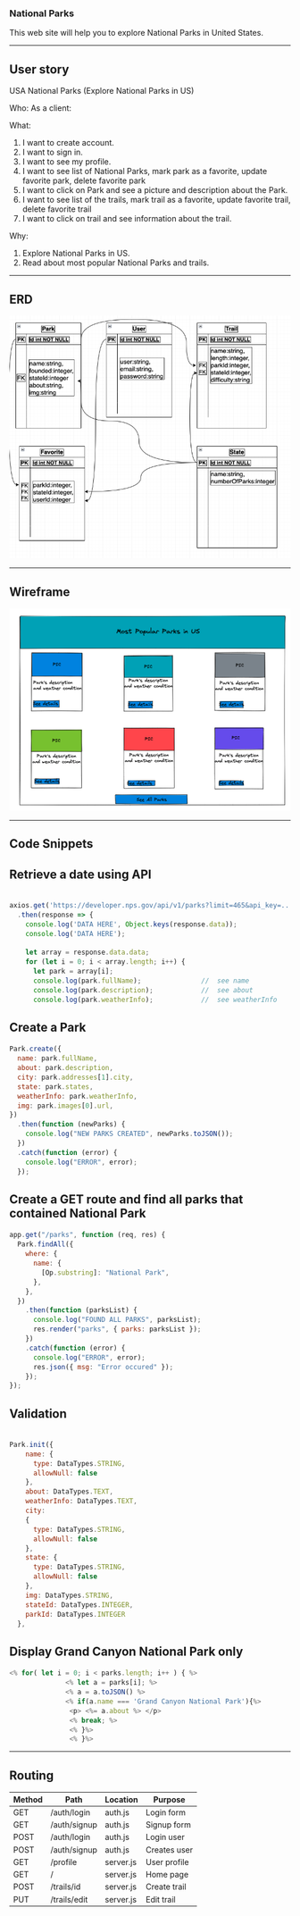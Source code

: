 ### National Parks

This web site will help you to explore National Parks in United States.

---

## User story

USA National Parks (Explore National Parks in US)

Who:
As a client:

What:

1. I want to create account.
2. I want to sign in.
3. I want to see my profile.
4. I want to see list of National Parks, mark park as a favorite, update favorite park, delete favorite park
5. I want to click on Park and see a picture and description about the Park.
6. I want to see list of the trails, mark trail as a favorite, update favorite trail, delete favorite trail
7. I want to click on trail and see information about the trail.

Why:

1. Explore National Parks in US.
2. Read about most popular National Parks and trails.

---

## ERD

![](img/Screen%20Shot%202021-12-07%20at%208.57.47%20PM.png)

---

## Wireframe

![](img/Screen%20Shot%202021-12-13%20at%2011.52.18%20AM.png)

---

## Code Snippets

## Retrieve a date using API

```javascript

axios.get('https://developer.nps.gov/api/v1/parks?limit=465&api_key=...')
  .then(response => {
    console.log('DATA HERE', Object.keys(response.data));
    console.log('DATA HERE');

    let array = response.data.data;
    for (let i = 0; i < array.length; i++) {
      let park = array[i];
      console.log(park.fullName);               //  see name
      console.log(park.description);            //  see about
      console.log(park.weatherInfo);            //  see weatherInfo

```

## Create a Park

```javascript
Park.create({
  name: park.fullName,
  about: park.description,
  city: park.addresses[1].city,
  state: park.states,
  weatherInfo: park.weatherInfo,
  img: park.images[0].url,
})
  .then(function (newParks) {
    console.log("NEW PARKS CREATED", newParks.toJSON());
  })
  .catch(function (error) {
    console.log("ERROR", error);
  });
```

## Create a GET route and find all parks that contained **National Park**

```javascript
app.get("/parks", function (req, res) {
  Park.findAll({
    where: {
      name: {
        [Op.substring]: "National Park",
      },
    },
  })
    .then(function (parksList) {
      console.log("FOUND ALL PARKS", parksList);
      res.render("parks", { parks: parksList });
    })
    .catch(function (error) {
      console.log("ERROR", error);
      res.json({ msg: "Error occured" });
    });
});
```

## Validation

```javascript

Park.init({
    name: {
      type: DataTypes.STRING,
      allowNull: false
    },
    about: DataTypes.TEXT,
    weatherInfo: DataTypes.TEXT,
    city:
    {
      type: DataTypes.STRING,
      allowNull: false
    },
    state: {
      type: DataTypes.STRING,
      allowNull: false
    },
    img: DataTypes.STRING,
    stateId: DataTypes.INTEGER,
    parkId: DataTypes.INTEGER
  },

```

## Display **Grand Canyon National Park** only

```javascript
<% for( let i = 0; i < parks.length; i++ ) { %>
              <% let a = parks[i]; %>
              <% a = a.toJSON() %>
              <% if(a.name === 'Grand Canyon National Park'){%>
               <p> <%= a.about %> </p>
               <% break; %>
               <% }%>
               <% }%>

```

---

## Routing

| Method | Path         | Location  | Purpose      |
| ------ | ------------ | --------- | ------------ |
| GET    | /auth/login  | auth.js   | Login form   |
| GET    | /auth/signup | auth.js   | Signup form  |
| POST   | /auth/login  | auth.js   | Login user   |
| POST   | /auth/signup | auth.js   | Creates user |
| GET    | /profile     | server.js | User profile |
| GET    | /            | server.js | Home page    |
| POST   | /trails/id   | server.js | Create trail |
| PUT    | /trails/edit | server.js | Edit trail   |

